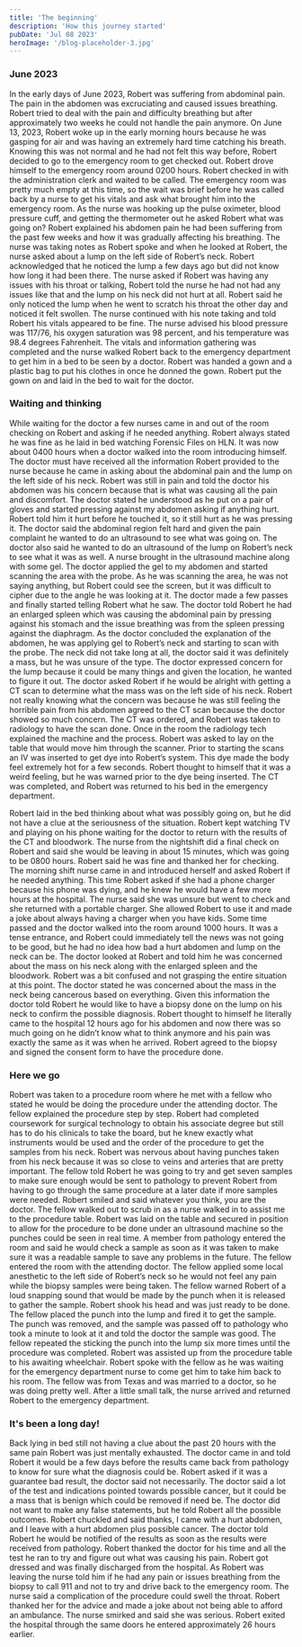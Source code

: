 ```yaml
---
title: 'The beginning'
description: 'How this journey started'
pubDate: 'Jul 08 2023'
heroImage: '/blog-placeholder-3.jpg'
---
```


### June 2023

In the early days of June 2023, Robert was suffering from abdominal pain. The pain in the abdomen was excruciating and caused issues breathing. Robert tried to deal with the pain and difficulty breathing but after approximately two weeks he could not handle the pain anymore. On June 13, 2023, Robert woke up in the early morning hours because he was gasping for air and was having an extremely hard time catching his breath. Knowing this was not normal and he had not felt this way before, Robert decided to go to the emergency room to get checked out. Robert drove himself to the emergency room around 0200 hours. Robert checked in with the administration clerk and waited to be called. The emergency room was pretty much empty at this time, so the wait was brief before he was called back by a nurse to get his vitals and ask what brought him into the emergency room. As the nurse was hooking up the pulse oximeter, blood pressure cuff, and getting the thermometer out he asked Robert what was going on? Robert explained his abdomen pain he had been suffering from the past few weeks and how it was gradually affecting his breathing. The nurse was taking notes as Robert spoke and when he looked at Robert, the nurse asked about a lump on the left side of Robert’s neck. Robert acknowledged that he noticed the lump a few days ago but did not know how long it had been there. The nurse asked if Robert was having any issues with his throat or talking, Robert told the nurse he had not had any issues like that and the lump on his neck did not hurt at all. Robert said he only noticed the lump when he went to scratch his throat the other day and noticed it felt swollen. The nurse continued with his note taking and told Robert his vitals appeared to be fine. The nurse advised his blood pressure was 117/76, his oxygen saturation was 98 percent, and his temperature was 98.4 degrees Fahrenheit. The vitals and information gathering was completed and the nurse walked Robert back to the emergency department to get him in a bed to be seen by a doctor. Robert was handed a gown and a plastic bag to put his clothes in once he donned the gown. Robert put the gown on and laid in the bed to wait for the doctor.

### Waiting and thinking

While waiting for the doctor a few nurses came in and out of the room checking on Robert and asking if he needed anything. Robert always stated he was fine as he laid in bed watching Forensic Files on HLN. It was now about 0400 hours when a doctor walked into the room introducing himself. The doctor must have received all the information Robert provided to the nurse because he came in asking about the abdominal pain and the lump on the left side of his neck. Robert was still in pain and told the doctor his abdomen was his concern because that is what was causing all the pain and discomfort. The doctor stated he understood as he put on a pair of gloves and started pressing against my abdomen asking if anything hurt. Robert told him it hurt before he touched it, so it still hurt as he was pressing it. The doctor said the abdominal region felt hard and given the pain complaint he wanted to do an ultrasound to see what was going on. The doctor also said he wanted to do an ultrasound of the lump on Robert’s neck to see what it was as well. A nurse brought in the ultrasound machine along with some gel. The doctor applied the gel to my abdomen and started scanning the area with the probe. As he was scanning the area, he was not saying anything, but Robert could see the screen, but it was difficult to cipher due to the angle he was looking at it. The doctor made a few passes and finally started telling Robert what he saw. The doctor told Robert he had an enlarged spleen which was causing the abdominal pain by pressing against his stomach and the issue breathing was from the spleen pressing against the diaphragm. As the doctor concluded the explanation of the abdomen, he was applying gel to Robert’s neck and starting to scan with the probe. The neck did not take long at all, the doctor said it was definitely a mass, but he was unsure of the type. The doctor expressed concern for the lump because it could be many things and given the location, he wanted to figure it out. The doctor asked Robert if he would be alright with getting a CT scan to determine what the mass was on the left side of his neck. Robert not really knowing what the concern was because he was still feeling the horrible pain from his abdomen agreed to the CT scan because the doctor showed so much concern. The CT was ordered, and Robert was taken to radiology to have the scan done. Once in the room the radiology tech explained the machine and the process. Robert was asked to lay on the table that would move him through the scanner. Prior to starting the scans an IV was inserted to get dye into Robert’s system. This dye made the body feel extremely hot for a few seconds. Robert thought to himself that it was a weird feeling, but he was warned prior to the dye being inserted. The CT was completed, and Robert was returned to his bed in the emergency department.

Robert laid in the bed thinking about what was possibly going on, but he did not have a clue at the seriousness of the situation. Robert kept watching TV and playing on his phone waiting for the doctor to return with the results of the CT and bloodwork. The nurse from the nightshift did a final check on Robert and said she would be leaving in about 15 minutes, which was going to be 0800 hours. Robert said he was fine and thanked her for checking. The morning shift nurse came in and introduced herself and asked Robert if he needed anything. This time Robert asked if she had a phone charger because his phone was dying, and he knew he would have a few more hours at the hospital. The nurse said she was unsure but went to check and she returned with a portable charger. She allowed Robert to use it and made a joke about always having a charger when you have kids. Some time passed and the doctor walked into the room around 1000 hours. It was a tense entrance, and Robert could immediately tell the news was not going to be good, but he had no idea how bad a hurt abdomen and lump on the neck can be. The doctor looked at Robert and told him he was concerned about the mass on his neck along with the enlarged spleen and the bloodwork. Robert was a bit confused and not grasping the entire situation at this point. The doctor stated he was concerned about the mass in the neck being cancerous based on everything. Given this information the doctor told Robert he would like to have a biopsy done on the lump on his neck to confirm the possible diagnosis. Robert thought to himself he literally came to the hospital 12 hours ago for his abdomen and now there was so much going on he didn’t know what to think anymore and his pain was exactly the same as it was when he arrived. Robert agreed to the biopsy and signed the consent form to have the procedure done.

### Here we go

Robert was taken to a procedure room where he met with a fellow who stated he would be doing the procedure under the attending doctor. The fellow explained the procedure step by step. Robert had completed coursework for surgical technology to obtain his associate degree but still has to do his clinicals to take the board, but he knew exactly what instruments would be used and the order of the procedure to get the samples from his neck. Robert was nervous about having punches taken from his neck because it was so close to veins and arteries that are pretty important. The fellow told Robert he was going to try and get seven samples to make sure enough would be sent to pathology to prevent Robert from having to go through the same procedure at a later date if more samples were needed. Robert smiled and said whatever you think, you are the doctor. The fellow walked out to scrub in as a nurse walked in to assist me to the procedure table. Robert was laid on the table and secured in position to allow for the procedure to be done under an ultrasound machine so the punches could be seen in real time. A member from pathology entered the room and said he would check a sample as soon as it was taken to make sure it was a readable sample to save any problems in the future. The fellow entered the room with the attending doctor. The fellow applied some local anesthetic to the left side of Robert’s neck so he would not feel any pain while the biopsy samples were being taken. The fellow warned Robert of a loud snapping sound that would be made by the punch when it is released to gather the sample. Robert shook his head and was just ready to be done. The fellow placed the punch into the lump and fired it to get the sample. The punch was removed, and the sample was passed off to pathology who took a minute to look at it and told the doctor the sample was good. The fellow repeated the sticking the punch into the lump six more times until the procedure was completed. Robert was assisted up from the procedure table to his awaiting wheelchair. Robert spoke with the fellow as he was waiting for the emergency department nurse to come get him to take him back to his room. The fellow was from Texas and was married to a doctor, so he was doing pretty well. After a little small talk, the nurse arrived and returned Robert to the emergency department.

### It's been a long day!

Back lying in bed still not having a clue about the past 20 hours with the same pain Robert was just mentally exhausted. The doctor came in and told Robert it would be a few days before the results came back from pathology to know for sure what the diagnosis could be. Robert asked if it was a guarantee bad result, the doctor said not necessarily. The doctor said a lot of the test and indications pointed towards possible cancer, but it could be a mass that is benign which could be removed if need be. The doctor did not want to make any false statements, but he told Robert all the possible outcomes. Robert chuckled and said thanks, I came with a hurt abdomen, and I leave with a hurt abdomen plus possible cancer. The doctor told Robert he would be notified of the results as soon as the results were received from pathology. Robert thanked the doctor for his time and all the test he ran to try and figure out what was causing his pain. Robert got dressed and was finally discharged from the hospital. As Robert was leaving the nurse told him if he had any pain or issues breathing from the biopsy to call 911 and not to try and drive back to the emergency room. The nurse said a complication of the procedure could swell the throat. Robert thanked her for the advice and made a joke about not being able to afford an ambulance. The nurse smirked and said she was serious. Robert exited the hospital through the same doors he entered approximately 26 hours earlier.
